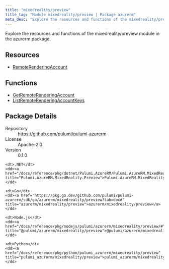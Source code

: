 ```yaml
---
title: "mixedreality/preview"
title_tag: "Module mixedreality/preview | Package azurerm"
meta_desc: "Explore the resources and functions of the mixedreality/preview module in the azurerm package."
---
```


<!-- WARNING: this file was generated by Pulumi Docs Generator. -->
<!-- Do not edit by hand unless you're certain you know what you are doing! -->

Explore the resources and functions of the mixedreality/preview module in the azurerm package.

<h2 id="resources">Resources</h2>
<ul class="api">
    <li><a href="remoterenderingaccount" title="RemoteRenderingAccount"><span class="symbol resource"></span>RemoteRenderingAccount</a></li>
</ul>

<h2 id="functions">Functions</h2>
<ul class="api">
    <li><a href="getremoterenderingaccount" title="GetRemoteRenderingAccount"><span class="symbol function"></span>GetRemoteRenderingAccount</a></li>
    <li><a href="listremoterenderingaccountkeys" title="ListRemoteRenderingAccountKeys"><span class="symbol function"></span>ListRemoteRenderingAccountKeys</a></li>
</ul>

<h2 id="package-details">Package Details</h2>
<dl class="package-details">
	<dt>Repository</dt>
	<dd><a href="https://github.com/pulumi/pulumi-azurerm">https://github.com/pulumi/pulumi-azurerm</a></dd>
	<dt>License</dt>
	<dd>Apache-2.0</dd>
	<dt>Version</dt>
	<dd>0.1.0</dd>
</dl>



<dl class="tabular">

    <dt>.NET</dt>
    <dd><a href="/docs/reference/pkg/dotnet/Pulumi.AzureRM/Pulumi.AzureRM.MixedReality.Preview.html" title="Pulumi.AzureRM.MixedReality.Preview">Pulumi.AzureRM.MixedReality.Preview</a></dd>

    <dt>Go</dt>
    <dd><a href="https://pkg.go.dev/github.com/pulumi/pulumi-azurerm/sdk/go/azurerm/mixedreality/preview?tab=doc#" title="azurerm/mixedreality/preview">azurerm/mixedreality/preview</a></dd>

    <dt>Node.js</dt>
    <dd><a href="/docs/reference/pkg/nodejs/pulumi/azurerm/mixedreality/preview/#" title="@pulumi/azurerm/mixedreality/preview">@pulumi/azurerm/mixedreality/preview</a></dd>

    <dt>Python</dt>
    <dd><a href="/docs/reference/pkg/python/pulumi_azurerm/mixedreality/preview" title="pulumi_azurerm/mixedreality/preview">pulumi_azurerm/mixedreality/preview</a></dd>

</dl>

